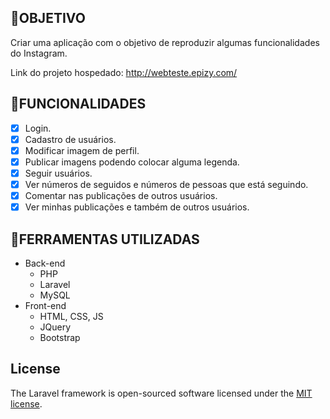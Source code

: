 ## 💎OBJETIVO

Criar uma aplicação com o objetivo de reproduzir algumas funcionalidades do Instagram.

Link do projeto hospedado: http://webteste.epizy.com/

## 📒FUNCIONALIDADES

-   [X] Login.
-   [X] Cadastro de usuários.
-   [X] Modificar imagem de perfil.
-   [X] Publicar imagens podendo colocar alguma legenda.
-   [X] Seguir usuários.
-   [X] Ver números de seguidos e números de pessoas que está seguindo.
-   [X] Comentar nas publicações de outros usuários.
-   [X] Ver minhas publicações e também de outros usuários.

## 🔨FERRAMENTAS UTILIZADAS

- Back-end
    -   PHP
    -   Laravel
    -   MySQL
- Front-end
    -   HTML, CSS, JS
    -   JQuery
    -   Bootstrap

<!-- ## 📱Telas -->

## License

The Laravel framework is open-sourced software licensed under the [MIT license](https://opensource.org/licenses/MIT).
